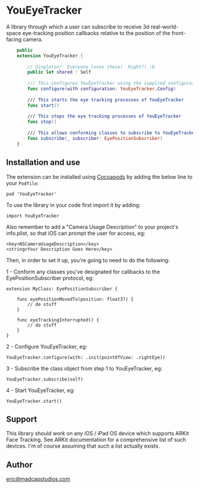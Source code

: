  # YouEyeTracker

A library through which a user can subscribe to receive 3d real-world-space eye-tracking position callbacks relative to the position of the front-facing camera.

```swift
    public
    extension YouEyeTracker {
       
        // Singleton!  Everyone loves these!  Right?! :D
        public let shared : Self
        
        /// This configures YouEyeTracker using the supplied configuration.
        func configure(with configuration: YouEyeTracker.Config)
        
        /// This starts the eye tracking processes of YouEyeTracker
        func start()
        
        /// This stops the eye tracking processes of YouEyeTracker
        func stop()
        
        /// This allows conforming classes to subscribe to YouEyeTracker for protocol-defined callbacks
        func subscribe(_ subscriber: EyePositionSubscriber)
    }
```

## Installation and use

The extension can be installed using [Cocoapods](https://cocoapods.org/) by adding the below line to your `Podfile`:

    pod 'YouEyeTracker'

To use the library in your code first import it by adding:

    import YouEyeTracker

Also remember to add a "Camera Usage Description" to your project's info.plist, so that iOS can prompt the user for access, eg:

    <key>NSCameraUsageDescription</key>
    <string>Your Description Goes Here</key>

Then, in order to set it up, you're going to need to do the following:

1 - Conform any classes you've designated for callbacks to the EyePositionSubscriber protocol, eg:

    extension MyClass: EyePositionSubscriber {

        func eyePositionMovedTo(position: float3?) {
            // do stuff
        }

        func eyeTrackingInterrupted() {
            // do stuff
        }
    }

2 - Configure YouEyeTracker, eg:

    YouEyeTracker.configure(with: .init(pointOfView: .rightEye))

3 - Subscribe the class object from step 1 to YouEyeTracker, eg:

    YouEyeTracker.subscribe(self)
    
4 - Start YouEyeTracker, eg:

    YouEyeTracker.start()

## Support

This library should work on any iOS / iPad OS device which supports ARKit Face Tracking.  See ARKit documentation for a comprehensive list of such devices.  I'm of course assuming that such a list actually exists.

## Author

eric@madcapstudios.com
